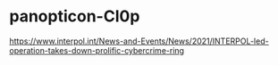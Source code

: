 # panopticon-Cl0p

https://www.interpol.int/News-and-Events/News/2021/INTERPOL-led-operation-takes-down-prolific-cybercrime-ring
